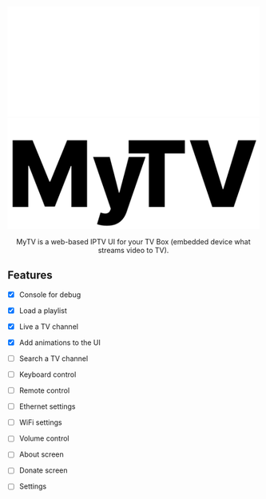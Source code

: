 <p align="center">
    <img src="src/assets/logo_white.svg#gh-dark-mode-only" alt="WK's dark logo" />
    <img src="src/assets/logo_black.svg#gh-light-mode-only" alt="WK's light logo" />
</p>

<p align="center">
    MyTV is a web-based IPTV UI for your TV Box (embedded device what streams video to TV). 
</p>

## Features

- [x] Console for debug

- [x] Load a playlist

- [x] Live a TV channel

- [x] Add animations to the UI 

- [ ] Search a TV channel

- [ ] Keyboard control

- [ ] Remote control

- [ ] Ethernet settings

- [ ] WiFi settings

- [ ] Volume control 

- [ ] About screen

- [ ] Donate screen

- [ ] Settings